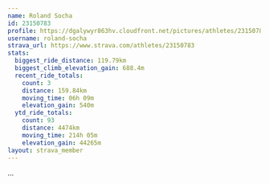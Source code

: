 ```yaml
---
name: Roland Socha
id: 23150783
profile: https://dgalywyr863hv.cloudfront.net/pictures/athletes/23150783/14745672/4/large.jpg
username: roland-socha
strava_url: https://www.strava.com/athletes/23150783
stats:
  biggest_ride_distance: 119.79km
  biggest_climb_elevation_gain: 688.4m
  recent_ride_totals:
    count: 3
    distance: 159.84km
    moving_time: 06h 09m
    elevation_gain: 540m
  ytd_ride_totals:
    count: 93
    distance: 4474km
    moving_time: 214h 05m
    elevation_gain: 44265m
layout: strava_member
--- 
```

...
